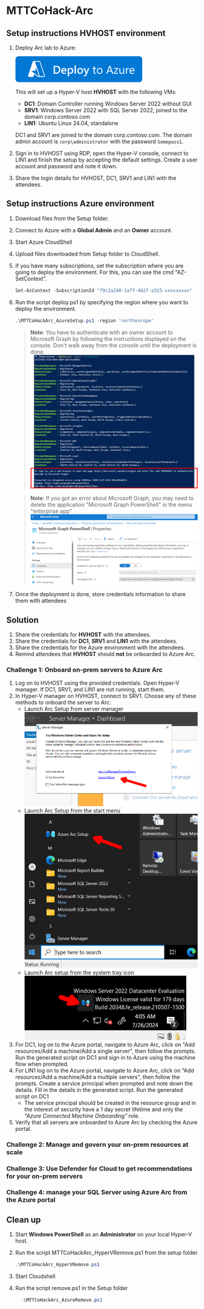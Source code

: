 # MTTCoHack-Arc

## Setup instructions HVHOST environment

1. Deploy Arc lab to Azure: 
    
    [![Deploy Arc lab to Azure](https://raw.githubusercontent.com/jkulbe-msft/MTTCoHack-Arc-coach/main/images/deploytoazure.svg?sanitize=true)](https://portal.azure.com/#create/Microsoft.Template/uri/https%3A%2F%2Fraw.githubusercontent.com%2Fjkulbe-msft%2FMTTCoHack-Arc-coach%2Fmain%2Fazuredeploy.json)
   
   This will set up a Hyper-V host **HVHOST** with the following VMs:
   - **DC1**: Domain Controller running Windows Server 2022 without GUI
   - **SRV1**: Windows Server 2022 with SQL Server 2022, joined to the domain corp.contoso.com
   - **LIN1**: Ubuntu Linux 24.04, standalone 

    DC1 and SRV1 are joined to the domain corp.contoso.com. The domain admin account is `corp\administrator` with the password `Somepass1`.

2. Sign in to HVHOST using RDP, open the Hyper-V console, connect to LIN1 and finish the setup by accepting the default settings. Create a user account and password and note it down.

3. Share the login details for HVHOST, DC1, SRV1 and LIN1 with the attendees.

## Setup instructions Azure environment

1. Download files from the Setup folder.

2. Connect to Azure with a **Global Admin** and an **Owner** account.

3. Start Azure CloudShell

4. Upload files downloaded from Setup folder to CloudShell. 

5. If you have many subscriptions, set the subscription where you are going to deploy the environment. For this, you can use the cmd "AZ-SetContext".
    
    ```powershell
    Set-AzContext -SubscriptionId "79c2a240-1a7f-482f-a315-xxxxxxxxx"
    ```

6. Run the script deploy.ps1 by specifying the region where you want to deploy the environment.
     
     ```powershell
    .\MTTCoHackArc_AzureSetup.ps1 -region 'northeurope'
    ```
  
   >**Note**: You have to authenticate with an owner account to Microsoft Graph by following the instructions displayed on the console. Don't walk away from the console until the deployment is done.
   >![archi](./images/graph-auth.png)

   >**Note**: If you got an error about Microsoft Graph, you may need to delete the application "Microsoft Graph PowerShell" in the menu "enterprise app"
   >![archi](./images/powershellapp.png)

7. Once the deployment is done, store credentials information to share them with attendees

## Solution
1. Share the credentials for **HVHOST** with the attendees.
2. Share the credentials for **DC1**, **SRV1** and **LIN1** with the attendees.
3. Share the credentials for the Azure environment with the attendees.
4. Remind attendees that **HVHOST** should **not** be onboarded to Azure Arc.

### Challenge 1: Onboard on-prem servers to Azure Arc
1. Log on to HVHOST using the provided credentials. Open Hyper-V manager. If DC1, SRV1, and LIN1 are not running, start them.
2. In Hyper-V manager on HVHOST, connect to SRV1. Choose any of these methods to onboard the server to Arc:
    - Launch Arc Setup from server manager ![image](./images/SRV1_Arc1.png)
    - Launch Arc Setup from the start menu ![image](./images/SRV1_Arc2.png)
    - Launch Arc setup from the system tray icon ![image](./images/SRV1_Arc3.png)
3. For DC1, log on to the Azure portal, navigate to Azure Arc, click on "Add resources/Add a machine/Add a single server", then follow the prompts. Run the generated script on DC1 and sign in to Azure using the machine flow when prompted.
4. For LIN1 log on to the Azure portal, navigate to Azure Arc, click on "Add resources/Add a machine/Add a multiple servers", then follow the prompts. Create a service principal when prompted and note down the details. Fill in the details in the generated script. Run the generated script on DC1
    - The service principal should be created in the resource group and in the interest of security have a 1 day secret lifetime and only the *"Azure Connected Machine Onboarding"* role.
5. Verify that all servers are onboarded to Azure Arc by checking the Azure portal.

### Challenge 2: Manage and govern your on-prem resources at scale

### Challenge 3: Use Defender for Cloud to get recommendations for your on-prem servers

### Challenge 4: manage your SQL Server using Azure Arc from the Azure portal

## Clean up

1. Start **Windows PowerShell** as an **Administrator** on your local Hyper-V host.

2. Run the script MTTCoHackArc_HyperVRemove.ps1 from the setup folder
    ```powershell 
    .\MTTCoHackArc_HyperVRemove.ps1
    ```

3. Start Cloudshell

4. Run the script remove.ps1 in the Setup folder
    ```powershell
      .\MTTCoHackArc_AzureRemove.ps1
    ```